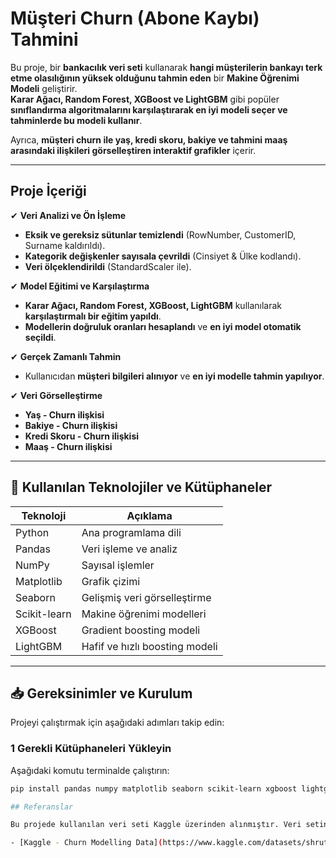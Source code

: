 #  Müşteri Churn (Abone Kaybı) Tahmini

Bu proje, bir **bankacılık veri seti** kullanarak **hangi müşterilerin bankayı terk etme olasılığının yüksek olduğunu tahmin eden** bir **Makine Öğrenimi Modeli** geliştirir.  
**Karar Ağacı, Random Forest, XGBoost ve LightGBM** gibi popüler **sınıflandırma algoritmalarını karşılaştırarak en iyi modeli seçer ve tahminlerde bu modeli kullanır**.  

Ayrıca, **müşteri churn ile yaş, kredi skoru, bakiye ve tahmini maaş arasındaki ilişkileri görselleştiren interaktif grafikler** içerir.  

---

##  Proje İçeriği  

✔ **Veri Analizi ve Ön İşleme**  
- **Eksik ve gereksiz sütunlar temizlendi** (RowNumber, CustomerID, Surname kaldırıldı).  
- **Kategorik değişkenler sayısala çevrildi** (Cinsiyet & Ülke kodlandı).  
- **Veri ölçeklendirildi** (StandardScaler ile).  

✔ **Model Eğitimi ve Karşılaştırma**  
- **Karar Ağacı, Random Forest, XGBoost, LightGBM** kullanılarak **karşılaştırmalı bir eğitim yapıldı**.  
- **Modellerin doğruluk oranları hesaplandı** ve **en iyi model otomatik seçildi**.  

✔ **Gerçek Zamanlı Tahmin**  
- Kullanıcıdan **müşteri bilgileri alınıyor** ve **en iyi modelle tahmin yapılıyor**.  

✔ **Veri Görselleştirme**  
- **Yaş - Churn ilişkisi**  
- **Bakiye - Churn ilişkisi**  
- **Kredi Skoru - Churn ilişkisi**  
- **Maaş - Churn ilişkisi**  

---

## 🚀 Kullanılan Teknolojiler ve Kütüphaneler  

| Teknoloji | Açıklama |
|-----------|---------|
| Python | Ana programlama dili |
| Pandas | Veri işleme ve analiz |
| NumPy | Sayısal işlemler |
| Matplotlib | Grafik çizimi |
| Seaborn | Gelişmiş veri görselleştirme |
| Scikit-learn | Makine öğrenimi modelleri |
| XGBoost | Gradient boosting modeli |
| LightGBM | Hafif ve hızlı boosting modeli |

---

## 📥 Gereksinimler ve Kurulum  

Projeyi çalıştırmak için aşağıdaki adımları takip edin:  

### 1 Gerekli Kütüphaneleri Yükleyin  
Aşağıdaki komutu terminalde çalıştırın:  
```bash
pip install pandas numpy matplotlib seaborn scikit-learn xgboost lightgbm

## Referanslar

Bu projede kullanılan veri seti Kaggle üzerinden alınmıştır. Veri setine aşağıdaki bağlantıdan ulaşabilirsiniz:

- [Kaggle - Churn Modelling Data](https://www.kaggle.com/datasets/shrutimechlearn/churn-modelling)